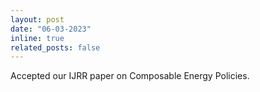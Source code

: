 ```yaml
---
layout: post
date: "06-03-2023"
inline: true
related_posts: false
---
```


Accepted our IJRR paper on Composable Energy Policies.
